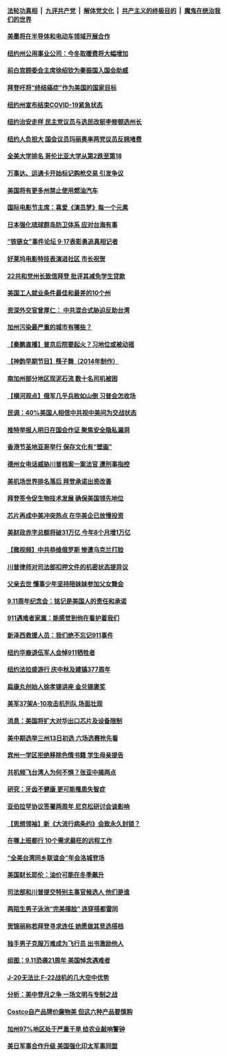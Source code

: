 ####  [法轮功真相](../../../../basic/blob/master/README.md?t=09132231) &nbsp;|&nbsp; [九评共产党](../../../../9ping.md/blob/master/README.md?t=09132231) &nbsp;|&nbsp; [解体党文化](../../../../jtdwh.md/blob/master/README.md?t=09132231)  &nbsp;|&nbsp; [共产主义的终极目的](../../../../gczydzjmd.md/blob/master/README.md?t=09132231) &nbsp;|&nbsp; [魔鬼在统治我们的世界](../../../../mgztzwmdsj.md/blob/master/README.md?t=09132231) 

#### [美墨将在半导体和电动车领域开展合作](../pages/nsc412/n13823880.md?t=09132231) 

#### [纽约州公用事业公司：今冬取暖费将大幅增加](../pages/nsc412/n13823734.md?t=09132231) 

#### [前白宫顾委会主席徐绍钦为秦振国入国会助威](../pages/nsc412/n13823795.md?t=09132231) 

#### [拜登吁将“终结癌症”作为美国的国家目标](../pages/nsc412/n13823762.md?t=09132231) 

#### [纽约州宣布结束COVID-19紧急状态](../pages/nsc412/n13823701.md?t=09132231) 

#### [纽约治安走样 民主党议员与选民改挺李修顿选州长](../pages/nsc412/n13823725.md?t=09132231) 

#### [纽约人负担大 国会议员玛丽奥率两党议员反拥堵费](../pages/nsc412/n13823769.md?t=09132231) 

#### [全美大学排名 哥伦比亚大学从第2跌至第18](../pages/nsc412/n13823767.md?t=09132231) 

#### [万事达、运通卡开始标记购枪交易 引发争议](../pages/nsc412/n13823748.md?t=09132231) 

#### [美国将有更多州禁止使用燃油汽车](../pages/nsc412/n13823588.md?t=09132231) 

#### [国际电影节主席：喜爱《演员梦》每一个元素](../pages/nsc412/n13823538.md?t=09132231) 

#### [日本强化琉球群岛防卫体系 应对台海有事](../pages/nsc412/n13823710.md?t=09132231) 

#### [“铁链女”事件论坛 9‧17表彰勇追真相记者](../pages/nsc412/n13823703.md?t=09132231) 

#### [好莱坞电影特技表演进社区 市长祝贺](../pages/nsc412/n13823672.md?t=09132231) 

#### [22共和党州长致信拜登 批评其减免学生贷款](../pages/nsc412/n13823615.md?t=09132231) 

#### [美国工人就业条件最佳和最差的10个州](../pages/nsc412/n13823531.md?t=09132231) 

#### [资深外交官曾厚仁： 中共混合式胁迫反助台湾](../pages/nsc412/n13823616.md?t=09132231) 

#### [加州污染最严重的城市有哪些？](../pages/nsc412/n13823612.md?t=09132231) 

#### [【秦鹏直播】普京后院要起火？习地位或被动摇](../pages/nsc412/n13823594.md?t=09132231) 

#### [【神韵早期节目】筷子舞（2014年制作）](../pages/nsc412/n13823607.md?t=09132231) 

#### [南加州部分地区现泥石流 数十名司机被困](../pages/nsc412/n13823592.md?t=09132231) 

#### [【横河观点】俄军几乎兵败如山倒 习普会怎收场](../pages/nsc412/n13823556.md?t=09132231) 

#### [民调：40%美国人相信中共视中美间为交战状态](../pages/nsc412/n13823584.md?t=09132231) 

#### [推特举报人明日在国会作证 聚焦安全隐私漏洞](../pages/nsc412/n13823533.md?t=09132231) 

#### [香港节圣地亚哥举行 保存文化有“壁画”](../pages/nsc412/n13823016.md?t=09132231) 

#### [德州女电话威胁川普档案一案法官 遭刑事指控](../pages/nsc412/n13823524.md?t=09132231) 

#### [美机场世界排名落后 拜登承诺出资改善](../pages/nsc412/n13823411.md?t=09132231) 

#### [拜登签令促生物技术发展 确保美国领先地位](../pages/nsc412/n13823369.md?t=09132231) 

#### [芯片再成中美冲突热点 在华美企已放慢投资](../pages/nsc412/n13823433.md?t=09132231) 

#### [美财政赤字总额将破31万亿 今年8个月增1万亿](../pages/nsc412/n13823320.md?t=09132231) 

#### [【微视频】中共恭维俄罗斯 惨遭乌克兰打脸](../pages/nsc412/n13823347.md?t=09132231) 

#### [川普律师对司法部扣押文件的机密状态提异议](../pages/nsc412/n13823153.md?t=09132231) 

#### [父亲去世 懂事少年坚持陪妹妹参加父女舞会](../pages/nsc412/n13823026.md?t=09132231) 

#### [9.11周年纪念会：铭记是美国人的责任和承诺](../pages/nsc412/n13822941.md?t=09132231) 

#### [911遇难者家属：能感觉到他在看护着我们](../pages/nsc412/n13822956.md?t=09132231) 

#### [新泽西救援人员：我们绝不忘记911事件](../pages/nsc412/n13822945.md?t=09132231) 

#### [纽约华裔退伍军人会悼911牺牲者](../pages/nsc412/n13822949.md?t=09132231) 

#### [纽约法拉盛游行 庆中秋及建镇377周年](../pages/nsc412/n13822978.md?t=09132231) 

#### [扁康丸创始人徐孝锡讲座 金兑锡褒奖](../pages/nsc412/n13822988.md?t=09132231) 

#### [美军37架A-10攻击机列队 场面壮观](../pages/nsc412/n13822903.md?t=09132231) 

#### [消息：美国将扩大对华出口芯片及设备限制](../pages/nsc412/n13822921.md?t=09132231) 

#### [美中期选举三州13日初选 六场选赛抢先看](../pages/nsc412/n13822741.md?t=09132231) 

#### [宾州一学区拒绝移除色情书籍 学生母亲提告](../pages/nsc412/n13822728.md?t=09132231) 

#### [共机频飞台湾人为何不惧？张亚中揭两点](../pages/nsc412/n13822922.md?t=09132231) 

#### [研究：牙齿不健康 更可能罹患失智症](../pages/nsc412/n13822884.md?t=09132231) 

#### [亚伯拉罕协议签署两周年 尼克松研讨会谈影响](../pages/nsc412/n13822866.md?t=09132231) 

#### [【思想领袖】新《大流行病条约》会致永久封锁？](../pages/nsc412/n13810045.md?t=09132231) 

#### [在哪上班都行 10个需求最旺的远程工作](../pages/nsc412/n13818968.md?t=09132231) 

#### [“全美台湾同乡联谊会”年会洛城登场](../pages/nsc412/n13822756.md?t=09132231) 

#### [美国财长耶伦：油价可能在冬季飙升](../pages/nsc412/n13822671.md?t=09132231) 

#### [司法部和川普提交特别主事官候选人 他们是谁](../pages/nsc412/n13822626.md?t=09132231) 

#### [两陌生男子泳池“完美撞脸” 连穿搭都雷同](../pages/nsc412/n13822443.md?t=09132231) 

#### [贺锦丽称若拜登寻求连任 她愿做其竞选搭档](../pages/nsc412/n13822648.md?t=09132231) 

#### [独手男子克服万难成为飞行员 出书激励他人](../pages/nsc412/n13822452.md?t=09132231) 

#### [组图：9.11恐袭21周年 美国悼念遇难者](../pages/nsc412/n13822610.md?t=09132231) 

#### [J-20无法比 F-22战机的几大空中优势](../pages/nsc412/n13819734.md?t=09132231) 

#### [分析：美中登月之争 一场文明与专制之战](../pages/nsc412/n13819724.md?t=09132231) 

#### [Costco自产品牌价廉物美 但这六种产品要慎购](../pages/nsc412/n13818935.md?t=09132231) 

#### [加州97%地区处于严重干旱 给农业敲响警钟](../pages/nsc412/n13821995.md?t=09132231) 

#### [美日军事合作升级 美国强化印太军事同盟](../pages/nsc412/n13822055.md?t=09132231) 

